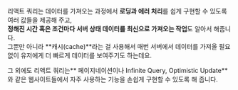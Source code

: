 리액트 쿼리는 데이터를 가져오는 과정에서 **로딩과 에러 처리**를 쉽게 구현할 수 있도록 여러 값들을 제공해 주고, <br/>
**정해진 시간 혹은 조건마다 서버 상태 데이터를 최신으로 가져오는 작업**도 알아서 해줍니다. <br/>
그뿐만 아니라 **캐시(cache)**라는 걸 사용해서 매번 서버에서 데이터를 가져올 필요 없이 유저에게 더 빠르게 데이터를 보여주기도 하는데요. <br/> 

그 외에도 리액트 쿼리는** 페이지네이션이나 Infinite Query, Optimistic Update**와 같은 웹사이트들에서 자주 사용하는 기능을 손쉽게 구현할 수 있도록 해 줍니다. 

